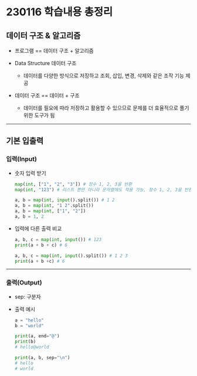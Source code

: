# 230116 학습내용 총정리

## 데이터 구조 & 알고리즘

- 프로그램 == 데이터 구조 + 알고리즘

- Data Structure 데이터 구조
    - 데이터를 다양한 방식으로 저장하고 조회, 삽입, 변경, 삭제와 같은 조작 기능 제공

- 데이터 구조 == 데이터 + 구조
    - 데이터를 필요에 따라 저장하고 활용할 수 있으므로 문제를 더 효율적으로 풀기 위한 도구가 됨

---

## 기본 입출력

### 입력(Input)

- 숫자 입력 받기
    ```python
    map(int, ["1", "2", "3"]) # 정수 1, 2, 3을 반환
    map(int, "123") # 리스트 뿐만 아니라 문자열에도 적용 가능, 정수 1, 2, 3을 반환

    a, b = map(int, input().split()) # 1 2
    a, b = map(int, "1 2".split())
    a, b = map(int, ["1", "2"])
    a, b = 1, 2
    ```
- 입력에 다른 출력 비교
    ```python
    a, b, c = map(int, input()) # 123
    print(a + b + c) # 6

    a, b, c = map(int, input().split()) # 1 2 3
    print(a + b +c) # 6
    ```

---

### 출력(Output)

- sep: 구분자

- 출력 예시
    ```python
    a = "hello"
    b = "world"

    print(a, end="@")
    print(b)
    # hello@world

    print(a, b, sep="\n")
    # hello
    # world
    ```